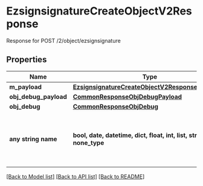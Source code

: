 # EzsignsignatureCreateObjectV2Response

Response for POST /2/object/ezsignsignature

## Properties
Name | Type | Description | Notes
------------ | ------------- | ------------- | -------------
**m_payload** | [**EzsignsignatureCreateObjectV2ResponseMPayload**](EzsignsignatureCreateObjectV2ResponseMPayload.md) |  | 
**obj_debug_payload** | [**CommonResponseObjDebugPayload**](CommonResponseObjDebugPayload.md) |  | [optional] 
**obj_debug** | [**CommonResponseObjDebug**](CommonResponseObjDebug.md) |  | [optional] 
**any string name** | **bool, date, datetime, dict, float, int, list, str, none_type** | any string name can be used but the value must be the correct type | [optional]

[[Back to Model list]](../README.md#documentation-for-models) [[Back to API list]](../README.md#documentation-for-api-endpoints) [[Back to README]](../README.md)



